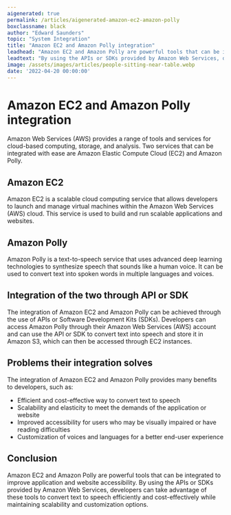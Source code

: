 ```yaml
---
aigenerated: true
permalink: /articles/aigenerated-amazon-ec2-amazon-polly
boxclassname: black
author: "Edward Saunders"
topic: "System Integration"
title: "Amazon EC2 and Amazon Polly integration"
leadhead: "Amazon EC2 and Amazon Polly are powerful tools that can be integrated to improve application and website accessibility"
leadtext: "By using the APIs or SDKs provided by Amazon Web Services, developers can take advantage of these tools to convert text to speech efficiently and cost-effectively while maintaining scalability and customization options."
image: /assets/images/articles/people-sitting-near-table.webp
date: '2022-04-20 00:00:00'
---
```

<div class="arttext">    <h1>Amazon EC2 and Amazon Polly integration</h1>
    <p>Amazon Web Services (AWS) provides a range of tools and services for cloud-based computing, storage, and analysis. Two services that can be integrated with ease are Amazon Elastic Compute Cloud (EC2) and Amazon Polly.</p>
    <h2>Amazon EC2</h2>
    <p>Amazon EC2 is a scalable cloud computing service that allows developers to launch and manage virtual machines within the Amazon Web Services (AWS) cloud. This service is used to build and run scalable applications and websites.</p>
    <h2>Amazon Polly</h2>
    <p>Amazon Polly is a text-to-speech service that uses advanced deep learning technologies to synthesize speech that sounds like a human voice. It can be used to convert text into spoken words in multiple languages and voices.</p>
    <h2>Integration of the two through API or SDK</h2>
    <p>The integration of Amazon EC2 and Amazon Polly can be achieved through the use of APIs or Software Development Kits (SDKs). Developers can access Amazon Polly through their Amazon Web Services (AWS) account and can use the API or SDK to convert text into speech and store it in Amazon S3, which can then be accessed through EC2 instances.</p>
    <h2>Problems their integration solves</h2>
    <p>The integration of Amazon EC2 and Amazon Polly provides many benefits to developers, such as:</p>
    <ul>
      <li>Efficient and cost-effective way to convert text to speech</li>
      <li>Scalability and elasticity to meet the demands of the application or website</li>
      <li>Improved accessibility for users who may be visually impaired or have reading difficulties</li>
      <li>Customization of voices and languages for a better end-user experience</li>
    </ul>
    <h2>Conclusion</h2>
    <p>Amazon EC2 and Amazon Polly are powerful tools that can be integrated to improve application and website accessibility. By using the APIs or SDKs provided by Amazon Web Services, developers can take advantage of these tools to convert text to speech efficiently and cost-effectively while maintaining scalability and customization options.</p>
</div>